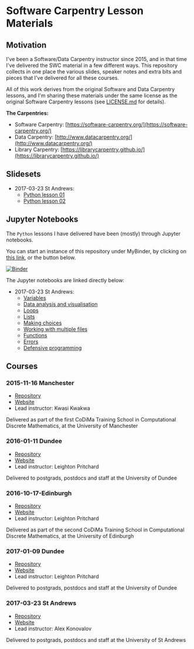 # Software Carpentry Lesson Materials

## Motivation
I've been a Software/Data Carpentry instructor since 2015, and in that time I've delivered the SWC material in a few different ways. This repository collects in one place the various slides, speaker notes and extra bits and pieces that I've delivered for all these courses.

All of this work derives from the original Software and Data Carpentry lessons, and I'm sharing these materials under the same license as the original Software Carpentry lessons (see [LICENSE.md](LICENSE.md) for details).

**The Carpentries:**

* Software Carpentry: [https://software-carpentry.org/](https://software-carpentry.org/)
* Data Carpentry: [http://www.datacarpentry.org/](http://www.datacarpentry.org/)
* Library Carpentry: [https://librarycarpentry.github.io/](https://librarycarpentry.github.io/)

## Slidesets

* 2017-03-23 St Andrews:
  * [Python lesson 01](./python/2017-03-23-standrews/python-01/slides.html)
  * [Python lesson 02](./python/2017-03-23-standrews/python-02/slides.html)

## Jupyter Notebooks

The `Python` lessons I have delivered have been (mostly) through Jupyter notebooks.

You can start an instance of this repository under MyBinder, by clicking on [this link](http://mybinder.org:/repo/widdowquinn/teaching-swc-lessons), or the button below.

[![Binder](http://mybinder.org/badge.svg)](http://mybinder.org:/repo/widdowquinn/teaching-swc-lessons)

The Jupyter notebooks are linked directly below:

* 2017-03-23 St Andrews:
  * [Variables](./python/2017-03-23-standrews/python-01/variables.ipynb)
  * [Data analysis and visualisation](./python/2017-03-23-standrews/python-01/analysis.ipynb)
  * [Loops](./python/2017-03-23-standrews/python-01/loops.ipynb)
  * [Lists](./python/2017-03-23-standrews/python-01/lists.ipynb)
  * [Making choices](./python/2017-03-23-standrews/python-01/choices.ipynb)
  * [Working with multiple files](./python/2017-03-23-standrews/python-01/multiple.ipynb)
  * [Functions](./python/2017-03-23-standrews/python-02/functions.ipynb)
  * [Errors](./python/2017-03-23-standrews/python-02/errors.ipynb)
  * [Defensive programming](./python/2017-03-23-standrews/python-02/defensive.ipynb)  

## Courses

### 2015-11-16 Manchester

* [Repository](https://github.com/kkwakwa/2015-11-16-manchester-codima)
* [Website](http://kkwakwa.github.io/2015-11-16-manchester-codima/)
* Lead instructor: Kwasi Kwakwa

Delivered as part of the first CoDiMa Training School in Computational Discrete Mathematics, at the University of Manchester

### 2016-01-11 Dundee

* [Repository](https://github.com/widdowquinn/2016-01-11-dundee)
* [Website](http://widdowquinn.github.io/2016-01-11-dundee/)
* Lead instructor: Leighton Pritchard

Delivered to postgrads, postdocs and staff at the University of Dundee

### 2016-10-17-Edinburgh 

* [Repository](https://github.com/widdowquinn/2016-10-17-edinburgh)
* [Website](https://widdowquinn.github.io/2016-10-17-edinburgh/)
* Lead instructor: Leighton Pritchard

Delivered as part of the second CoDiMa Training School in Computational Discrete Mathematics, at the University of Edinburgh

### 2017-01-09 Dundee

* [Repository](https://github.com/widdowquinn/2017-01-09-dundee)
* [Website](https://widdowquinn.github.io/2017-01-09-dundee/)
* Lead instructor: Leighton Pritchard

Delivered to postgrads, postdocs and staff at the University of Dundee

### 2017-03-23 St Andrews

* [Repository](https://github.com/alex-konovalov/2017-03-23-standrews)
* [Website](https://alex-konovalov.github.io/2017-03-23-standrews/)
* Lead instructor: Alex Konovalov

Delivered to postgrads, postdocs and staff at the University of St Andrews

